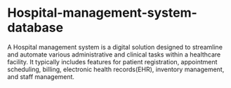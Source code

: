 # Hospital-management-system-database
A Hospital management system is a digital solution designed to streamline and automate various administrative and clinical tasks within a healthcare facility. It typically includes features for patient registration, appointment scheduling, billing, electronic health records(EHR), inventory management, and staff management.
